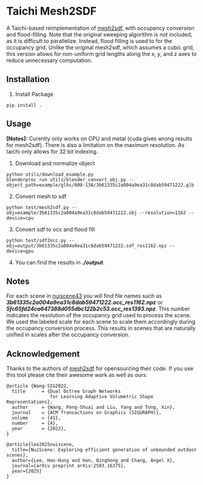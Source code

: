 # Taichi Mesh2SDF

A Taichi-based reimplementation of [mesh2sdf](https://github.com/wang-ps/mesh2sdf), with occupancy conversion and flood-filling. Note that the original sweeping algorithm is not included, as it is difficult to parallelize. Instead, flood filling is used to for the occupancy grid. Unlike the original mesh2sdf, which assumes a cubic grid, this version allows for non-uniform grid lengths along the x, y, and z axes to reduce unnecessary computation.

## Installation

1. Install Package
```
pip install .
```

## Usage

**[Notes]:** Curently only works on CPU and metal (cuda gives wrong results for mesh2sdf). There is also a limitation on the maximum resolution. As taichi only allows for 32 bit indexing.

1. Download and normalize object
```
python utils/download_example.py
blenderproc run utils/blender_convert_obj.py --object_path=example/glbs/000-138/3b61335c2a004a9ea31c8dab59471222.glb
```
2. Convert mesh to sdf
```
python test/mesh2sdf.py --obj=example/3b61335c2a004a9ea31c8dab59471222.obj --resolution=1162 --device=cpu
```
3. Convert sdf to occ and flood fill
```
python test/sdf2occ.py --obj=output/3b61335c2a004a9ea31c8dab59471222.sdf_res1162.npz --device=gpu
```
4. You can find the results in ***./output***.

## Notes

For each scene in [nuiscene43](https://huggingface.co/datasets/3dlg-hcvc/NuiScene43/tree/main/nuiscene43) you will find file names such as ***3b61335c2a004a9ea31c8dab59471222.occ_res1162.npz*** or ***5fc65fd24ca647388d055dbc122b2c53.occ_res1393.npz***. This number indicates the resolution of the occupancy grid used to process the scene. We used the labeled scale for each scene to scale them accordingly during the occupancy conversion process. This results in scenes that are naturally unified in scales after the occupancy conversion.

## Acknowledgement

Thanks to the authors of [mesh2sdf](https://github.com/wang-ps/mesh2sdf) for opensourcing their code. If you use this tool please cite their awesome work as well as ours.

```
@article {Wang-SIG2022,
  title      = {Dual Octree Graph Networks
                for Learning Adaptive Volumetric Shape Representations},
  author     = {Wang, Peng-Shuai and Liu, Yang and Tong, Xin},
  journal    = {ACM Transactions on Graphics (SIGGRAPH)},
  volume     = {41},
  number     = {4},
  year       = {2022},
}
```

```
@article{lee2025nuiscene,
  title={NuiScene: Exploring efficient generation of unbounded outdoor scenes},
  author={Lee, Han-Hung and Han, Qinghong and Chang, Angel X},
  journal={arXiv preprint arXiv:2503.16375},
  year={2025}
}
```
